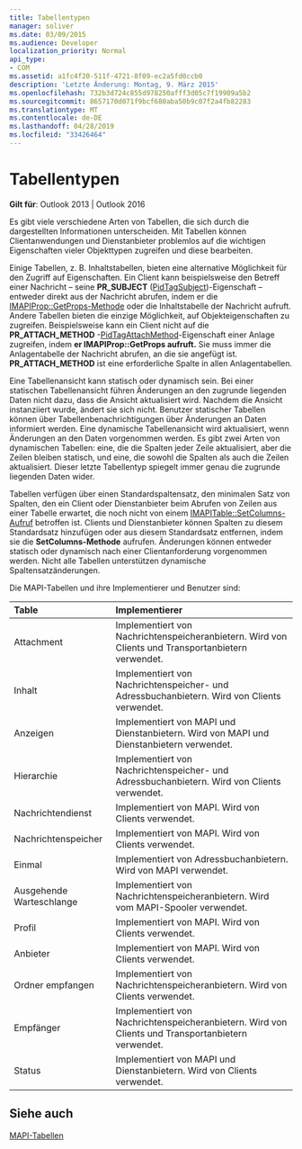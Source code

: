 ```yaml
---
title: Tabellentypen
manager: soliver
ms.date: 03/09/2015
ms.audience: Developer
localization_priority: Normal
api_type:
- COM
ms.assetid: a1fc4f20-511f-4721-8f09-ec2a5fd0ccb0
description: 'Letzte Änderung: Montag, 9. März 2015'
ms.openlocfilehash: 732b3d724c855d978250afff3d05c7f19909a5b2
ms.sourcegitcommit: 8657170d071f9bcf680aba50b9c07f2a4fb82283
ms.translationtype: MT
ms.contentlocale: de-DE
ms.lasthandoff: 04/28/2019
ms.locfileid: "33426464"
---
```

# <a name="types-of-tables"></a>Tabellentypen

  
  
**Gilt für**: Outlook 2013 | Outlook 2016 
  
Es gibt viele verschiedene Arten von Tabellen, die sich durch die dargestellten Informationen unterscheiden. Mit Tabellen können Clientanwendungen und Dienstanbieter problemlos auf die wichtigen Eigenschaften vieler Objekttypen zugreifen und diese bearbeiten. 
  
Einige Tabellen, z. B. Inhaltstabellen, bieten eine alternative Möglichkeit für den Zugriff auf Eigenschaften. Ein Client kann beispielsweise den Betreff einer Nachricht – seine **PR_SUBJECT** ([PidTagSubject](pidtagsubject-canonical-property.md))-Eigenschaft – entweder direkt aus der Nachricht abrufen, indem er die [IMAPIProp::GetProps-Methode](imapiprop-getprops.md) oder die Inhaltstabelle der Nachricht aufruft. Andere Tabellen bieten die einzige Möglichkeit, auf Objekteigenschaften zu zugreifen. Beispielsweise kann ein Client nicht auf die **PR_ATTACH_METHOD** -[PidTagAttachMethod](pidtagattachmethod-canonical-property.md)-Eigenschaft einer Anlage zugreifen, indem **er IMAPIProp::GetProps aufruft.** Sie muss immer die Anlagentabelle der Nachricht abrufen, an die sie angefügt ist. **PR_ATTACH_METHOD** ist eine erforderliche Spalte in allen Anlagentabellen. 
  
Eine Tabellenansicht kann statisch oder dynamisch sein. Bei einer statischen Tabellenansicht führen Änderungen an den zugrunde liegenden Daten nicht dazu, dass die Ansicht aktualisiert wird. Nachdem die Ansicht instanziiert wurde, ändert sie sich nicht. Benutzer statischer Tabellen können über Tabellenbenachrichtigungen über Änderungen an Daten informiert werden. Eine dynamische Tabellenansicht wird aktualisiert, wenn Änderungen an den Daten vorgenommen werden. Es gibt zwei Arten von dynamischen Tabellen: eine, die die Spalten jeder Zeile aktualisiert, aber die Zeilen bleiben statisch, und eine, die sowohl die Spalten als auch die Zeilen aktualisiert. Dieser letzte Tabellentyp spiegelt immer genau die zugrunde liegenden Daten wider.
  
Tabellen verfügen über einen Standardspaltensatz, den minimalen Satz von Spalten, den ein Client oder Dienstanbieter beim Abrufen von Zeilen aus einer Tabelle erwartet, die noch nicht von einem [IMAPITable::SetColumns-Aufruf](imapitable-setcolumns.md) betroffen ist. Clients und Dienstanbieter können Spalten zu diesem Standardsatz hinzufügen oder aus diesem Standardsatz entfernen, indem sie die **SetColumns-Methode** aufrufen. Änderungen können entweder statisch oder dynamisch nach einer Clientanforderung vorgenommen werden. Nicht alle Tabellen unterstützen dynamische Spaltensatzänderungen. 
  
Die MAPI-Tabellen und ihre Implementierer und Benutzer sind:
  
|**Table**|**Implementierer**|
|:-----|:-----|
|Attachment  <br/> |Implementiert von Nachrichtenspeicheranbietern. Wird von Clients und Transportanbietern verwendet.  <br/> |
|Inhalt  <br/> |Implementiert von Nachrichtenspeicher- und Adressbuchanbietern. Wird von Clients verwendet.  <br/> |
|Anzeigen  <br/> |Implementiert von MAPI und Dienstanbietern. Wird von MAPI und Dienstanbietern verwendet.  <br/> |
|Hierarchie  <br/> |Implementiert von Nachrichtenspeicher- und Adressbuchanbietern. Wird von Clients verwendet.  <br/> |
|Nachrichtendienst  <br/> |Implementiert von MAPI. Wird von Clients verwendet.  <br/> |
|Nachrichtenspeicher  <br/> |Implementiert von MAPI. Wird von Clients verwendet.  <br/> |
|Einmal  <br/> |Implementiert von Adressbuchanbietern. Wird von MAPI verwendet.  <br/> |
|Ausgehende Warteschlange  <br/> |Implementiert von Nachrichtenspeicheranbietern. Wird vom MAPI-Spooler verwendet.  <br/> |
|Profil  <br/> |Implementiert von MAPI. Wird von Clients verwendet.  <br/> |
|Anbieter  <br/> |Implementiert von MAPI. Wird von Clients verwendet.  <br/> |
|Ordner empfangen  <br/> |Implementiert von Nachrichtenspeicheranbietern. Wird von Clients verwendet.  <br/> |
|Empfänger  <br/> |Implementiert von Nachrichtenspeicheranbietern. Wird von Clients und Transportanbietern verwendet.  <br/> |
|Status  <br/> |Implementiert von MAPI und Dienstanbietern. Wird von Clients verwendet.  <br/> |
   
## <a name="see-also"></a>Siehe auch



[MAPI-Tabellen](mapi-tables.md)

